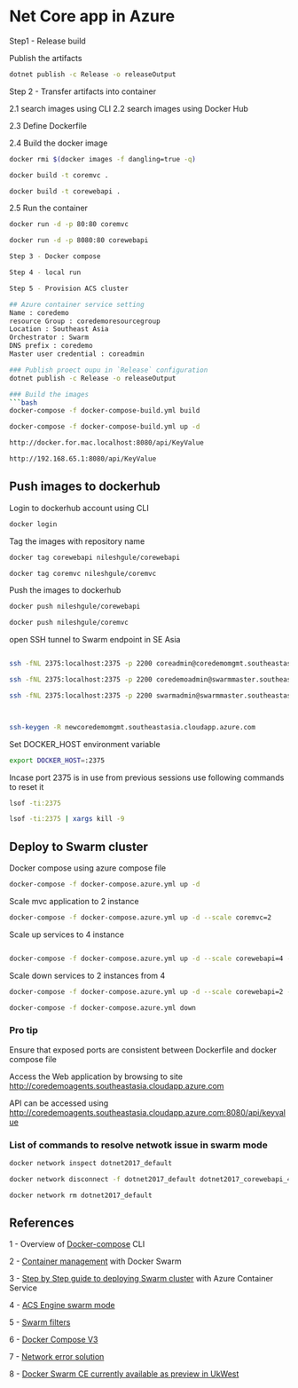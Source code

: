 # Net Core app in Azure

Step1 - Release build

Publish the artifacts
```bash
dotnet publish -c Release -o releaseOutput
```

Step 2 - Transfer artifacts into container

2.1 search images using CLI
2.2 search images using Docker Hub

2.3 Define Dockerfile

2.4 
Build the docker image
```bash 
docker rmi $(docker images -f dangling=true -q)

docker build -t coremvc .

docker build -t corewebapi .
```

2.5 Run the container 
```bash
docker run -d -p 80:80 coremvc

docker run -d -p 8080:80 corewebapi

Step 3 - Docker compose

Step 4 - local run

Step 5 - Provision ACS cluster

## Azure container service setting
Name : coredemo
resource Group : coredemoresourcegroup
Location : Southeast Asia
Orchestrator : Swarm
DNS prefix : coredemo
Master user credential : coreadmin

### Publish proect oupu in `Release` configuration
dotnet publish -c Release -o releaseOutput  

### Build the images
```bash
docker-compose -f docker-compose-build.yml build

docker-compose -f docker-compose-build.yml up -d

http://docker.for.mac.localhost:8080/api/KeyValue

http://192.168.65.1:8080/api/KeyValue
```

## Push images to dockerhub

Login to dockerhub account using CLI 
```bash
docker login
``` 

Tag the images with repository name

```bash
docker tag corewebapi nileshgule/corewebapi

docker tag coremvc nileshgule/coremvc
```

Push the images to dockerhub

```bash
docker push nileshgule/corewebapi

docker push nileshgule/coremvc
```

open SSH tunnel to Swarm endpoint in SE Asia
```bash

ssh -fNL 2375:localhost:2375 -p 2200 coreadmin@coredemomgmt.southeastasia.cloudapp.azure.com

ssh -fNL 2375:localhost:2375 -p 2200 coredemoadmin@swarmmaster.southeastasia.cloudapp.azure.com

ssh -fNL 2375:localhost:2375 -p 2200 swarmadmin@swarmmaster.southeastasia.cloudapp.azure.com



ssh-keygen -R newcoredemomgmt.southeastasia.cloudapp.azure.com
```


Set DOCKER_HOST environment variable  
```bash
export DOCKER_HOST=:2375
```

Incase port 2375 is in use from previous sessions use following commands to reset it
```bash
lsof -ti:2375

lsof -ti:2375 | xargs kill -9
```

## Deploy to Swarm cluster
Docker compose using azure compose file
```bash
docker-compose -f docker-compose.azure.yml up -d
``` 

Scale mvc application to 2 instance
```bash
docker-compose -f docker-compose.azure.yml up -d --scale coremvc=2
```

Scale up services to 4 instance
```bash

docker-compose -f docker-compose.azure.yml up -d --scale corewebapi=4 --scale coremvc=4
```

Scale down services to 2 instances from 4
```bash
docker-compose -f docker-compose.azure.yml up -d --scale corewebapi=2 --scale coremvc=2

docker-compose -f docker-compose.azure.yml down
```


### Pro tip
Ensure that exposed ports are consistent between Dockerfile and docker compose file

Access the Web application by browsing to site
http://coredemoagents.southeastasia.cloudapp.azure.com

API can be accessed using 
http://coredemoagents.southeastasia.cloudapp.azure.com:8080/api/keyvalue



### List of commands to resolve netwotk issue in swarm mode
```bash
docker network inspect dotnet2017_default

docker network disconnect -f dotnet2017_default dotnet2017_corewebapi_4

docker network rm dotnet2017_default
```


References
---
1 - Overview of [Docker-compose](https://docs.docker.com/compose/reference/overview/) CLI

2 - [Container management](https://docs.microsoft.com/en-us/azure/container-service/dcos-swarm/container-service-docker-swarm) with Docker Swarm

3 - [Step by Step guide to deploying Swarm cluster](http://cloudify.co/2016/11/22/step-by-step-guide-deploying-docker-swarm-with-azure-container-service.html)  with Azure Container Service

4 - [ACS Engine swarm mode](https://azure.microsoft.com/en-us/resources/templates/101-acsengine-swarmmode/)

5 - [Swarm filters](https://docs.docker.com/swarm/scheduler/filter/#use-a-constraint-filter)

6 - [Docker Compose V3](https://docs.docker.com/compose/compose-file/#build)

7 - [Network error solution](https://parekhparthesh.blogspot.sg/2016/08/docker-unable-to-remove-network-has.html)

8 - [Docker Swarm CE currently available as preview in UkWest](https://github.com/MicrosoftDocs/azure-docs/blob/master/articles/container-service/dcos-swarm/container-service-swarm-mode-walkthrough.md)